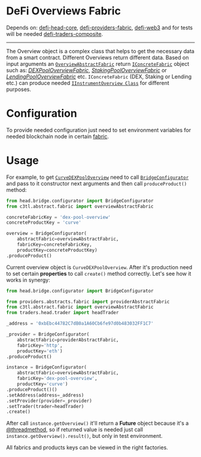 # DeFi Overviews Fabric

Depends on: [defi-head-core](https://github.com/e183b796621afbf902067460/defi-head-core), [defi-providers-fabric](https://github.com/e183b796621afbf902067460/defi-providers-fabric), [defi-web3](https://github.com/e183b796621afbf902067460/defi-web3) and for tests will be needed [defi-traders-composite](https://github.com/e183b796621afbf902067460/defi-traders-composite).

---
The Overview object is a complex class that helps to get the necessary data from a smart contract. Different Overviews return different data. Based on input arguments an [`OverviewAbstractFabric`](https://github.com/e183b796621afbf902067460/defi-overviews-fabric/blob/master/overviews/abstracts/fabric.py) return [`IConcreteFabric`](https://github.com/e183b796621afbf902067460/defi-head-core/blob/master/head/interfaces/fabrics/interface.py) object such as: [*DEXPoolOverviewFabric*](https://github.com/e183b796621afbf902067460/defi-overviews-fabric/blob/master/overviews/fabrics/dexPool/fabric.py), [*StakingPoolOverviewFabric*](https://github.com/e183b796621afbf902067460/defi-overviews-fabric/blob/master/overviews/fabrics/stakingPool/fabric.py) or  [*LendingPoolOverviewFabric*](https://github.com/e183b796621afbf902067460/defi-overviews-fabric/blob/master/overviews/fabrics/lendingPool/fabric.py) etc.
`IConcreteFabric` (DEX, Staking or Lending etc.) can produce needed [`IInstrumentOverview Class`](https://github.com/e183b796621afbf902067460/defi-head-core/blob/master/head/interfaces/overview/builder.py) for different purposes.

# Configuration
To provide needed configuration just need to set environment variables for needed blockchain node in certain [fabric](https://github.com/e183b796621afbf902067460/defi-providers-fabric/tree/master/providers/fabrics).

# Usage
For example, to get [`CurveDEXPoolOverview`](https://github.com/e183b796621afbf902067460/defi-overviews-fabric/blob/master/overviews/protocols/curve/overview.py) need to call [`BridgeConfigurator`](https://github.com/e183b796621afbf902067460/defi-head-core/blob/master/head/bridge/configurator.py) and pass to it constructor next arguments and then call `produceProduct()` method:

```python
from head.bridge.configurator import BridgeConfigurator
from c3tl.abstract.fabric import overviewAbstractFabric

concreteFabricKey = 'dex-pool-overview'
concreteProductKey = 'curve'

overview = BridgeConfigurator(
    abstractFabric=overviewAbstractFabric,
    fabricKey=concreteFabricKey,
    productKey=concreteProductKey)
.produceProduct()
```

Current overview object is `CurveDEXPoolOverview`. After it's production need to set certain __properties__ to call `create()` method correctly. Let's see how it works in synergy:

```python
from head.bridge.configurator import BridgeConfigurator

from providers.abstracts.fabric import providerAbstractFabric
from c3tl.abstract.fabric import overviewAbstractFabric
from traders.head.trader import headTrader

_address = '0xbEbc44782C7dB0a1A60Cb6fe97d0b483032FF1C7'

_provider = BridgeConfigurator(
    abstractFabric=providerAbstractFabric,
    fabricKey='http',
    productKey='eth')
.produceProduct()

instance = BridgeConfigurator(
    abstractFabric=overviewAbstractFabric,
    fabricKey='dex-pool-overview',
    productKey='curve')
.produceProduct()()
.setAddress(address=_address)
.setProvider(provider=_provider)
.setTrader(trader=headTrader)
.create()
```
After call `instance.getOverview()` it'll return a __Future__ object because it's a [@threadmethod](https://github.com/e183b796621afbf902067460/defi-head-core/blob/master/head/decorators/threadmethod.py), so if returned value is needed just call `instance.getOverview().result()`, but only in test environment.

All fabrics and products keys can be viewed in the right factories.
